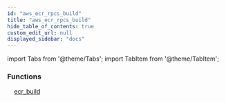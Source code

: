 ```yaml
---
id: "aws_ecr_rpcs_build"
title: "aws_ecr_rpcs_build"
hide_table_of_contents: true
custom_edit_url: null
displayed_sidebar: "docs"
---
```


import Tabs from '@theme/Tabs';
import TabItem from '@theme/TabItem';

<Tabs queryString="view">
  <TabItem value="components" label="Components" default>

### Functions
    [ecr_build](../../aws/tables/aws_ecr_rpcs_build.EcrBuildRpc)

</TabItem>
  <TabItem value="code-examples" label="Code examples">

</TabItem>
</Tabs>
